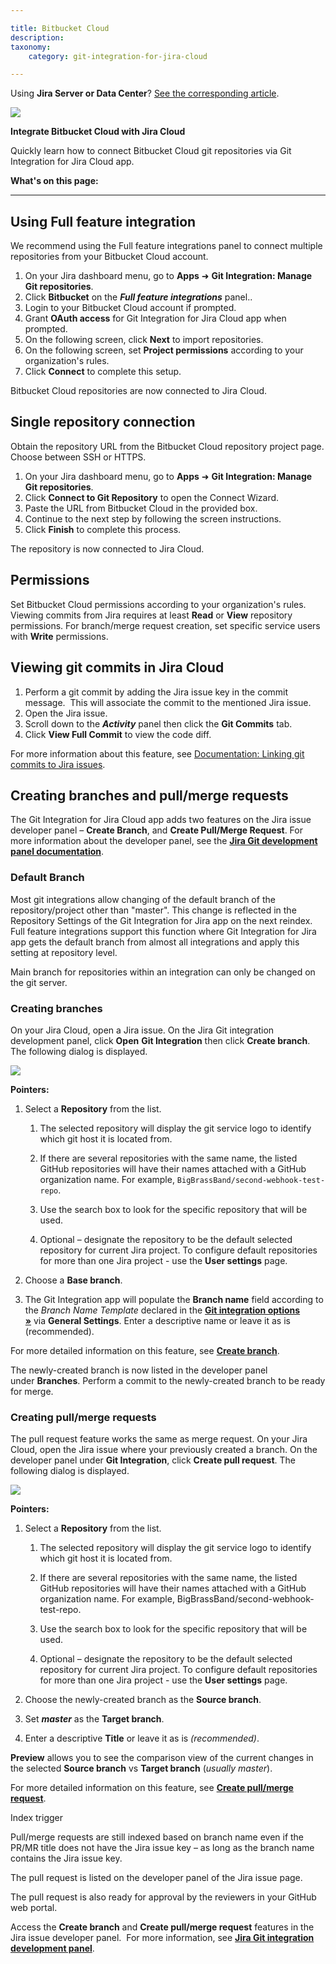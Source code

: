 ```yaml
---

title: Bitbucket Cloud
description:
taxonomy:
    category: git-integration-for-jira-cloud

---
```



Using **Jira Server or Data Center**? [See the corresponding article](https://bigbrassband.atlassian.net/wiki/x/JoDSB).

![](https://bigbrassband.com/confluence/images/bitbucket-banner-logo.png)

**Integrate Bitbucket Cloud with Jira Cloud**



Quickly learn how to connect Bitbucket Cloud git repositories via Git Integration for Jira Cloud app.

**What's on this page:**



* * *







## **Using Full feature integration**

We recommend using the Full feature integrations panel to connect multiple repositories from your Bitbucket Cloud account.

1.  On your Jira dashboard menu, go to **Apps** ➜ **Git Integration: Manage Git repositories**.
2.  Click **Bitbucket** on the **_Full feature integrations_** panel..
3.  Login to your Bitbucket Cloud account if prompted.
4.  Grant **OAuth access** for Git Integration for Jira Cloud app when prompted.
5.  On the following screen, click **Next** to import repositories.
6.  On the following screen, set **Project permissions** according to your organization's rules.
7.  Click **Connect** to complete this setup.

Bitbucket Cloud repositories are now connected to Jira Cloud.



## **Single repository connection**

Obtain the repository URL from the Bitbucket Cloud repository project page. Choose between SSH or HTTPS.

1.  On your Jira dashboard menu, go to **Apps** ➜ **Git Integration: Manage Git repositories**.
2.  Click **Connect to Git Repository** to open the Connect Wizard.
3.  Paste the URL from Bitbucket Cloud in the provided box.
4.  Continue to the next step by following the screen instructions.
5.  Click **Finish** to complete this process. 

The repository is now connected to Jira Cloud.



## **Permissions**

Set Bitbucket Cloud permissions according to your organization's rules. Viewing commits from Jira requires at least **Read** or **View** repository permissions. For branch/merge request creation, set specific service users with **Write** permissions.



## **Viewing git commits in Jira Cloud**

1.  Perform a git commit by adding the Jira issue key in the commit message.  This will associate the commit to the mentioned Jira issue.
2.  Open the Jira issue.
3.  Scroll down to the **_Activity_** panel then click the **Git Commits** tab.
4.  Click **View Full Commit** to view the code diff.

For more information about this feature, see [Documentation: Linking git commits to Jira issues](https://bigbrassband.atlassian.net/wiki/spaces/GITCLOUD/pages/1923025229 "/wiki/spaces/GITCLOUD/pages/1923025229").



## **Creating branches and pull/merge requests**

The Git Integration for Jira Cloud app adds two features on the Jira issue developer panel – **Create Branch**, and **Create Pull/Merge Request**. For more information about the developer panel, see the **[Jira Git development panel documentation](/wiki/spaces/GITCLOUD/pages/1923025809/Jira+Git+integration+development+panel)**.

### **Default Branch**

Most git integrations allow changing of the default branch of the repository/project other than "master". This change is reflected in the  Repository Settings of the Git Integration for Jira app on the next reindex. Full feature integrations support this function where Git Integration for Jira app gets the default branch from almost all integrations and apply this setting at repository level. 



Main branch for repositories within an integration can only be changed on the git server.

### **Creating branches**

On your Jira Cloud, open a Jira issue. On the Jira Git integration development panel, click **Open** **Git Integration** then click **Create branch**. The following dialog is displayed.

![](https://bigbrassband.atlassian.net/wiki/download/attachments/86343820/gitcloud-bitbucket-create-branch-dlg.png?version=1&modificationDate=1601463635612&cacheVersion=1&api=v2)

**Pointers:**

1.  Select a **Repository** from the list.

    1.  The selected repository will display the git service logo to identify which git host it is located from.
    2.  If there are several repositories with the same name, the listed GitHub repositories will have their names attached with a GitHub organization name. For example, `BigBrassBand/second-webhook-test-repo`.

    3.  Use the search box to look for the specific repository that will be used.

    4.  Optional – designate the repository to be the default selected repository for current Jira project. To configure default repositories for more than one Jira project - use the **User settings** page.

2.  Choose a **Base branch**.

3.  The Git Integration app will populate the **Branch name** field according to the _Branch Name Template_ declared in the **[Git integration options »](/wiki/spaces/GITCLOUD/pages/1207829137/Git+integration+options)** via **General Settings**. Enter a descriptive name or leave it as is (recommended).



For more detailed information on this feature, see [**Create branch**](https://bigbrassband.atlassian.net/git-integration-for-jira-cloud/Create-branch).

The newly-created branch is now listed in the developer panel under **Branches**. Perform a commit to the newly-created branch to be ready for merge.

### **Creating pull/merge requests**

The pull request feature works the same as merge request. On your Jira Cloud, open the Jira issue where your previously created a branch. On the developer panel under **Git Integration**, click **Create pull request**. The following dialog is displayed.

![](https://bigbrassband.atlassian.net/wiki/download/attachments/86343820/gitcloud-bitbucket-create-pull-req-dlg.png?version=1&modificationDate=1601464089328&cacheVersion=1&api=v2)

**Pointers:**

1.  Select a **Repository** from the list.

    1.  The selected repository will display the git service logo to identify which git host it is located from.

    2.  If there are several repositories with the same name, the listed GitHub repositories will have their names attached with a GitHub organization name. For example, BigBrassBand/second-webhook-test-repo.

    3.  Use the search box to look for the specific repository that will be used.

    4.  Optional – designate the repository to be the default selected repository for current Jira project. To configure default repositories for more than one Jira project - use the **User settings** page.

2.  Choose the newly-created branch as the **Source branch**.

3.  Set _**master**_ as the **Target branch**.

4.  Enter a descriptive **Title** or leave it as is _(recommended)_.




**Preview** allows you to see the comparison view of the current changes in the selected **Source branch** vs **Target branch** (_usually_ _master_).





For more detailed information on this feature, see [**Create pull/merge request**](/wiki/spaces/GITCLOUD/pages/733315235/Create+pull+or+merge+request).

Index trigger

Pull/merge requests are still indexed based on branch name even if the PR/MR title does not have the Jira issue key – as long as the branch name contains the Jira issue key.

The pull request is listed on the developer panel of the Jira issue page.

The pull request is also ready for approval by the reviewers in your GitHub web portal.

Access the **Create branch** and **Create pull/merge request** features in the Jira issue developer panel.  For more information, see **[Jira Git integration development panel](/wiki/spaces/GITCLOUD/pages/1923025809/Jira+Git+integration+development+panel)**.

